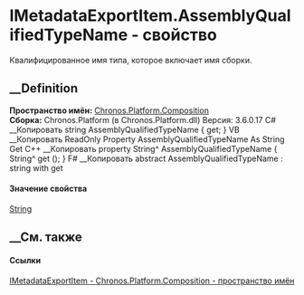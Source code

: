 # IMetadataExportItem<TMetadata>.AssemblyQualifiedTypeName - свойство
Квалифицированное имя типа, которое включает имя сборки.
##  __Definition
 **Пространство имён:**
[Chronos.Platform.Composition](N_Chronos_Platform_Composition.htm)  
 **Сборка:** Chronos.Platform (в Chronos.Platform.dll) Версия: 3.6.0.17
C# __Копировать
     string AssemblyQualifiedTypeName { get; }
VB __Копировать
     ReadOnly Property AssemblyQualifiedTypeName As String
    	Get
C++ __Копировать
    property String^ AssemblyQualifiedTypeName {
    	String^ get ();
    }
F# __Копировать
     abstract AssemblyQualifiedTypeName : string with get
#### Значение свойства
[String](https://learn.microsoft.com/dotnet/api/system.string)
##  __См. также
#### Ссылки
[IMetadataExportItem<TMetadata> \-
](T_Chronos_Platform_Composition_IMetadataExportItem_1.htm)
[Chronos.Platform.Composition - пространство
имён](N_Chronos_Platform_Composition.htm)
